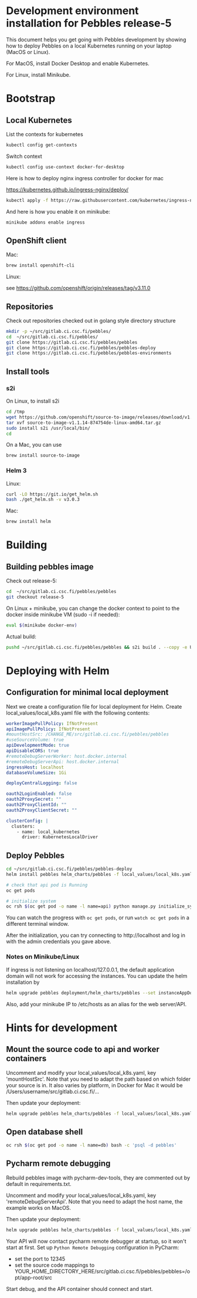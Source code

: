 # Development environment installation for Pebbles release-5

This document helps you get going with Pebbles development by showing how to deploy Pebbles on a local Kubernetes
running on your laptop (MacOS or Linux). 

For MacOS, install Docker Desktop and enable Kubernetes.

For Linux, install Minikube.

# Bootstrap

## Local Kubernetes
List the contexts for kubernetes

```bash
kubectl config get-contexts
```

Switch context

```bash
kubectl config use-context docker-for-desktop
```

Here is how to deploy nginx ingress controller for docker for mac

https://kubernetes.github.io/ingress-nginx/deploy/

```bash
kubectl apply -f https://raw.githubusercontent.com/kubernetes/ingress-nginx/controller-0.32.0/deploy/static/provider/cloud/deploy.yaml
```

And here is how you enable it on minikube:

```bash
minikube addons enable ingress
```

## OpenShift client

Mac:

```bash
brew install openshift-cli
```

Linux: 

see https://github.com/openshift/origin/releases/tag/v3.11.0

## Repositories

Check out repositories checked out in golang style directory structure

```bash
mkdir -p ~/src/gitlab.ci.csc.fi/pebbles/
cd  ~/src/gitlab.ci.csc.fi/pebbles/
git clone https://gitlab.ci.csc.fi/pebbles/pebbles
git clone https://gitlab.ci.csc.fi/pebbles/pebbles-deploy
git clone https://gitlab.ci.csc.fi/pebbles/pebbles-environments
```

## Install tools

### s2i
On Linux, to install s2i

```bash
cd /tmp
wget https://github.com/openshift/source-to-image/releases/download/v1.1.14/source-to-image-v1.1.14-874754de-linux-amd64.tar.gz
tar xvf source-to-image-v1.1.14-874754de-linux-amd64.tar.gz
sudo install s2i /usr/local/bin/
cd
```

On a Mac, you can use

```bash
brew install source-to-image
```

### Helm 3

Linux:

```bash
curl -LO https://git.io/get_helm.sh
bash ./get_helm.sh -v v3.0.3
```

Mac:
```bash
brew install helm
```


# Building

## Building pebbles image

Check out release-5:

```bash
cd  ~/src/gitlab.ci.csc.fi/pebbles/pebbles
git checkout release-5
```

On Linux + minikube, you can change the docker context to point to the docker inside minikube VM 
(sudo -i if needed):

```bash
eval $(minikube docker-env)
```

Actual build:

```bash
pushd ~/src/gitlab.ci.csc.fi/pebbles/pebbles && s2i build . --copy -e UPGRADE_PIP_TO_LATEST=1 centos/python-38-centos7 pebbles && popd
```


# Deploying with Helm

## Configuration for minimal local deployment
Next we create a configuration file for local deployment for Helm. 
Create local_values/local_k8s.yaml file with the following contents:

```yaml
workerImagePullPolicy: IfNotPresent
apiImagePullPolicy: IfNotPresent
#mountHostSrc: /CHANGE_ME/src/gitlab.ci.csc.fi/pebbles/pebbles
#useSourceVolume: true
apiDevelopmentMode: true
apiDisableCORS: true
#remoteDebugServerWorker: host.docker.internal
#remoteDebugServerApi: host.docker.internal
ingressHost: localhost
databaseVolumeSize: 1Gi

deployCentralLogging: false

oauth2LoginEnabled: false
oauth2ProxySecret: ""
oauth2ProxyClientId: ""
oauth2ProxyClientSecret: ""

clusterConfig: |
  clusters:
    - name: local_kubernetes
      driver: KubernetesLocalDriver
```

## Deploy Pebbles

```bash
cd ~/src/gitlab.ci.csc.fi/pebbles/pebbles-deploy
helm install pebbles helm_charts/pebbles -f local_values/local_k8s.yaml --set overrideSecret=1

# check that api pod is Running 
oc get pods

# initialize system
oc rsh $(oc get pod -o name -l name=api) python manage.py initialize_system -e admin@example.org -p admin
```

You can watch the progress with `oc get pods`, or run `watch oc get pods` in a different terminal window.

After the initialization, you can try connecting to http://localhost and log in with the admin credentials you gave
above.

### Notes on Minikube/Linux

If ingress is not listening on localhost/127.0.0.1, the default application domain will not work for accessing the instances.
You can update the helm installation by

```bash
helm upgrade pebbles deployment/helm_charts/pebbles --set instanceAppDomain=YOUR-MINIKUBE-IP-WITH-DASHES.nip.io
```

Also, add your minikube IP to /etc/hosts as an alias for the web server/API.

# Hints for development

## Mount the source code to api and worker containers

Uncomment and modify your local_values/local_k8s.yaml, key 'mountHostSrc'. Note that you need to adapt the path based
on which folder your source is in. It also varies by platform, in Docker for Mac it would be 
/Users/username/src/gitlab.ci.csc.fi/...

Then update your deployment:

```bash
helm upgrade pebbles helm_charts/pebbles -f local_values/local_k8s.yaml
```

## Open database shell
```bash
oc rsh $(oc get pod -o name -l name=db) bash -c 'psql -d pebbles'
```

## Pycharm remote debugging

Rebuild pebbles image with pycharm-dev-tools, they are commented out by default in requirements.txt. 

Uncomment and modify your local_values/local_k8s.yaml, key 'remoteDebugServerApi'. Note that you need to adapt the host
name, the example works on MacOS. 

Then update your deployment:

```bash
helm upgrade pebbles helm_charts/pebbles -f local_values/local_k8s.yaml
```

Your API will now contact pycharm remote debugger at startup, so it won't start at first. Set up 
`Python Remote Debugging` configuration in PyCharm:
 
 * set the port to 12345
 * set the source code mappings to YOUR_HOME_DIRECTORY_HERE/src/gitlab.ci.csc.fi/pebbles/pebbles=/opt/app-root/src

Start debug, and the API container should connect and start.
